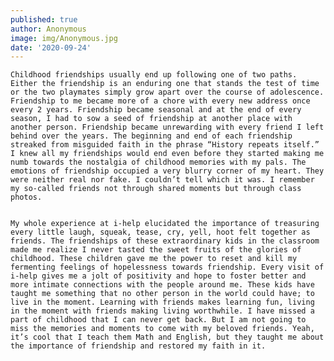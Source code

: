 ```yaml
---
published: true
author: Anonymous
image: img/Anonymous.jpg
date: '2020-09-24'
---
```

	Childhood friendships usually end up following one of two paths. Either the friendship is an enduring one that stands the test of time or the two playmates simply grow apart over the course of adolescence. Friendship to me became more of a chore with every new address once every 2 years. Friendship became seasonal and at the end of every season, I had to sow a seed of friendship at another place with another person. Friendship became unrewarding with every friend I left behind over the years. The beginning and end of each friendship streaked from misguided faith in the phrase “History repeats itself.” I knew all my friendships would end even before they started making me numb towards the nostalgia of childhood memories with my pals. The emotions of friendship occupied a very blurry corner of my heart. They were neither real nor fake. I couldn’t tell which it was. I remember my so-called friends not through shared moments but through class photos. 


	My whole experience at i-help elucidated the importance of treasuring every little laugh, squeak, tease, cry, yell, hoot felt together as friends. The friendships of these extraordinary kids in the classroom made me realize I never tasted the sweet fruits of the glories of childhood. These children gave me the power to reset and kill my fermenting feelings of hopelessness towards friendship. Every visit of i-help gives me a jolt of positivity and hope to foster better and more intimate connections with the people around me. These kids have taught me something that no other person in the world could have; to live in the moment. Learning with friends makes learning fun, living in the moment with friends making living worthwhile. I have missed a part of childhood that I can never get back. But I am not going to miss the memories and moments to come with my beloved friends. Yeah, it’s cool that I teach them Math and English, but they taught me about the importance of friendship and restored my faith in it.
